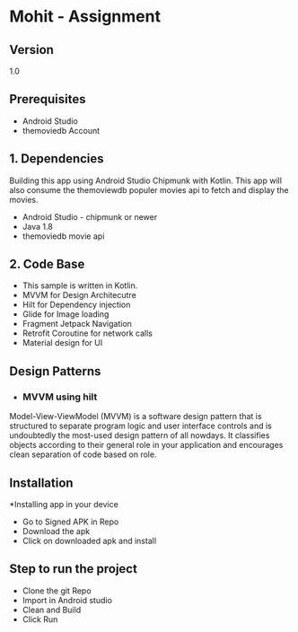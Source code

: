 # Mohit - Assignment



## Version

1.0

## Prerequisites

- Android Studio
- themoviedb Account

## 1. Dependencies

Building this app using Android Studio Chipmunk with Kotlin. This app will also consume the themoviewdb populer movies api to fetch and display the movies.

- Android Studio - chipmunk or newer
- Java 1.8
- themoviedb movie api


## 2. Code  Base

- This sample is written in Kotlin.
- MVVM for Design Architecutre
- Hilt for Dependency injection
- Glide for Image loading
- Fragment Jetpack Navigation
- Retrofit Coroutine for network calls
- Material design for UI


## Design Patterns

- ### MVVM using hilt

Model-View-ViewModel (MVVM) is a software design pattern that is structured to separate program logic and user interface controls and is undoubtedly the most-used design pattern of all nowdays. It classifies objects according to their general role in your application and encourages clean separation of code based on role.

## Installation

\*Installing app in your device

- Go to Signed APK in Repo
- Download the apk
- Click on downloaded apk and install

## Step to run the project

- Clone the git Repo
- Import in Android studio
- Clean and Build
- Click Run
